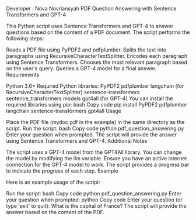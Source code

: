 Developer : Nova Novriansyah
PDF Question Answering with Sentence Transformers and GPT-4

This Python script uses Sentence Transformers and GPT-4 to answer questions based on the content of a PDF document. The script performs the following steps:

Reads a PDF file using PyPDF2 and pdfplumber.
Splits the text into paragraphs using RecursiveCharacterTextSplitter.
Encodes each paragraph using Sentence Transformers.
Chooses the most relevant paragraph based on the user's query.
Queries a GPT-4 model for a final answer.
Requirements

Python 3.6+
Required Python libraries:
PyPDF2
pdfplumber
langchain (for RecursiveCharacterTextSplitter)
sentence-transformers
sentence_transformers models
gpt4all (for GPT-4)
You can install the required libraries using pip:
bash
Copy code
pip install PyPDF2 pdfplumber langchain sentence-transformers gpt4all
Usage

Place the PDF file (mydoc.pdf in the example) in the same directory as the script.
Run the script:
bash
Copy code
python pdf_question_answering.py
Enter your question when prompted.
The script will provide the answer using Sentence Transformers and GPT-4.
Additional Notes

The script uses a GPT-4 model from the GPT4All library. You can change the model by modifying the llm variable.
Ensure you have an active internet connection for the GPT-4 model to work.
The script provides a progress bar to indicate the progress of each step.
Example

Here is an example usage of the script:

Run the script:
bash
Copy code
python pdf_question_answering.py
Enter your question when prompted:
python
Copy code
Enter your question (or type 'exit' to quit):
What is the capital of France?
The script will provide the answer based on the content of the PDF.
